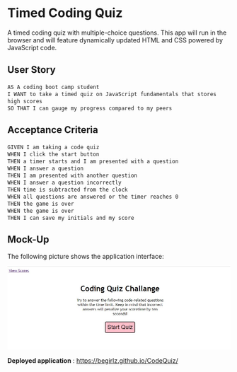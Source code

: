 # Timed Coding Quiz

A timed coding quiz with multiple-choice questions. This app will run in the browser and will feature dynamically updated HTML and CSS powered by JavaScript code.

## User Story

```
AS A coding boot camp student
I WANT to take a timed quiz on JavaScript fundamentals that stores high scores
SO THAT I can gauge my progress compared to my peers
```

## Acceptance Criteria

```
GIVEN I am taking a code quiz
WHEN I click the start button
THEN a timer starts and I am presented with a question
WHEN I answer a question
THEN I am presented with another question
WHEN I answer a question incorrectly
THEN time is subtracted from the clock
WHEN all questions are answered or the timer reaches 0
THEN the game is over
WHEN the game is over
THEN I can save my initials and my score
```

## Mock-Up

The following picture shows the application interface:

![A user clicks through an interactive coding quiz, then enters initials to save the high score before resetting and starting over.](./assets/img/demo.jpg)

**Deployed application** : https://begirlz.github.io/CodeQuiz/
